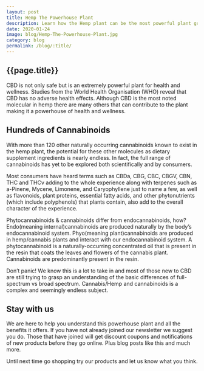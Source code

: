 ```yaml
---
layout: post
title: Hemp The Powerhouse Plant
description: Learn how the Hemp plant can be the most powerful plant grown.
date: 2020-01-24
image: blog/Hemp-The-Powerhouse-Plant.jpg
category: blog
permalink: /blog/:title/
---
```


<h2>{{page.title}}</h2>
<p>CBD is not only safe but is an extremely powerful plant for health and wellness. Studies from the World Health Organisation (WHO) reveal that CBD has no adverse health effects. Although CBD is the most noted molecular in hemp there are many others that can contribute to the plant making it a powerhouse of health and wellness.</p>

<h2>Hundreds of Cannabinoids</h2>
<p>With more than 120 other naturally occurring cannabinoids known to exist in the hemp plant, the potential for these other molecules as dietary supplement ingredients is nearly endless. In fact, the full range of cannabinoids has yet to be explored both scientifically and by consumers.</p>

<p>Most consumers have heard terms such as CBDa, CBG, CBC, CBGV, CBN, THC and THCv adding to the whole experience along with terpenes such as a-Pinene, Mycene, Limonene, and Caryophyllene just to name a few, as well as flavonoids, plant proteins, essential fatty acids, and other phytonutrients (which include polyphenols) that plants contain, also add to the overall character of the experience.</p>

<p>Phytocannabinoids & cannabinoids differ from endocannabinoids, how? Endo(meaning internal)cannabinoids are produced naturally by the body’s endocannabinoid system. Phyo(meaning plant)cannabinoids are produced in hemp/cannabis plants and interact with our endocannabinoid system. A phytocannabinoid is a naturally-occurring concentrated oil that is present in the resin that coats the leaves and flowers of the cannabis plant. Cannabinoids are predominantly present in the resin.</p>

<p>Don’t panic! We know this is a lot to take in and most of those new to CBD are still trying to grasp an understanding of the basic differences of full-spectrum vs broad spectrum. Cannabis/Hemp and cannabinoids is a complex and seemingly endless subject.</p>

<h2>Stay with us</h2>
<p>We are here to help you understand this powerhouse plant and all the benefits it offers. If you have not already joined our newsletter we suggest you do. Those that have joined will get discount coupons and notifications of new products before they go online. Plus blog posts like this and much more.</p>

<p>Until next time go shopping try our products and let us know what you think.</p>
